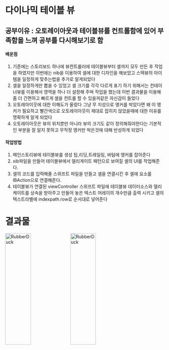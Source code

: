 # 다이나믹 테이블 뷰 

## 공부이유 : 오토레이아웃과 테이블뷰를 컨트롤함에 있어 부족함을 느껴 공부를 다시해보기로 함
#### 배운점
  1. 기존에는 스토리보드 하나에 뷰컨트롤러에 테이블뷰부터 셀까지 모두 만든 후 작업을 하였지만 이번에는 nib을 이용하여 셀에 대한 디자인을 해보았고 스택뷰의 아이템을 일정하게 맞추는법을 추가로 알게되었다 
  2. 셀을 일정하게만 뽑을 수 있었고 셀 크기를 각각 다르게 표기 하기 위해서는 컨테이너뷰를 이용해서 영역을 하나 더 설정해 주며 작업을 했는데 이번 결과물을 이용해 좀 더 간편하고 빠르게 셀을 컨트롤 할 수 있을꺼같은 자신감이 들었다
  3. 오토레아이웃에 대한 이해도가 올랐다 그냥 무 지성으로 앵커를 박았다면 왜 이 앵커가 필요하고 빨간색으로 오토레이아웃이 제대로 잡히지 않았을때에 대한 이유를 명확하게 알게 되었다
  4. 오토레이아웃은 뷰의 위치뿐만 아니라 뷰의 크기도 같이 정의해줘야한다는 기본적인 부분을 잘 알지 못하고 무작정 앵커만 박은것에 대해 반성하게 되었다
  
#### 작업방법 
  1. 메인스토리뷰에 테이블뷰를 생성 탑,리딩,트레일링, 바텀에 앵커를 잡아준다 
  2. xib파일을 만들어 테이블뷰에서 델리게이트 패턴으로 보여질 셀의 UI를 작업해준다.
  3. 셀의 코드를 입력해줄 스위프트 파일을 만들고 셀을 연결시킨 후 셀에 요소를 IBAction으로 연결해준다.
  4. 테이블뷰가 연결된 viewController 스위프트 파일에 테이블뷰 데이터소스와 델리케이트를 상속을 받아주고 만들어 놓은 텍스트 어레이의 개수만큼 출력 시키고 셀의 텍스트라벨에 indexpath.row로 순서대로 넣어준다

# 결과물
<img src="https://user-images.githubusercontent.com/70513066/121855937-dd4e0680-cd2e-11eb-83c8-8e51543ea2b1.png" width="40%" height="30%" title="px(픽셀) 크기 설정" alt="RubberDuck"></img>
<img src="https://user-images.githubusercontent.com/70513066/121856217-37e76280-cd2f-11eb-9979-cb630e7e6531.png" width="40%" height="30%" title="px(픽셀) 크기 설정" alt="RubberDuck"></img>
